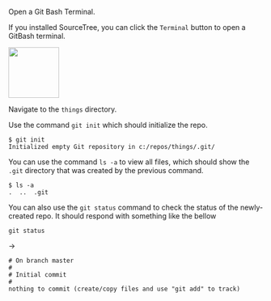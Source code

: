 Open a Git Bash Terminal.

If you installed SourceTree, you can click the `Terminal` button to open a GitBash terminal.

<img src="{{baseUrl}}/gitAndGithub/init/images/cli_1.png" height="100" />
<p/>

Navigate to the `things` directory.

Use the command `git init` which should initialize the repo.

```
$ git init
Initialized empty Git repository in c:/repos/things/.git/
```

You can use the command `ls -a` to view all files, which should show the `.git` directory that was created by the previous command.

```
$ ls -a
.  ..  .git
```

You can also use the `git status` command to check the status of the newly-created repo. It should respond with something like the bellow

```
git status
```
->
```
# On branch master
#
# Initial commit
#
nothing to commit (create/copy files and use "git add" to track)
```

